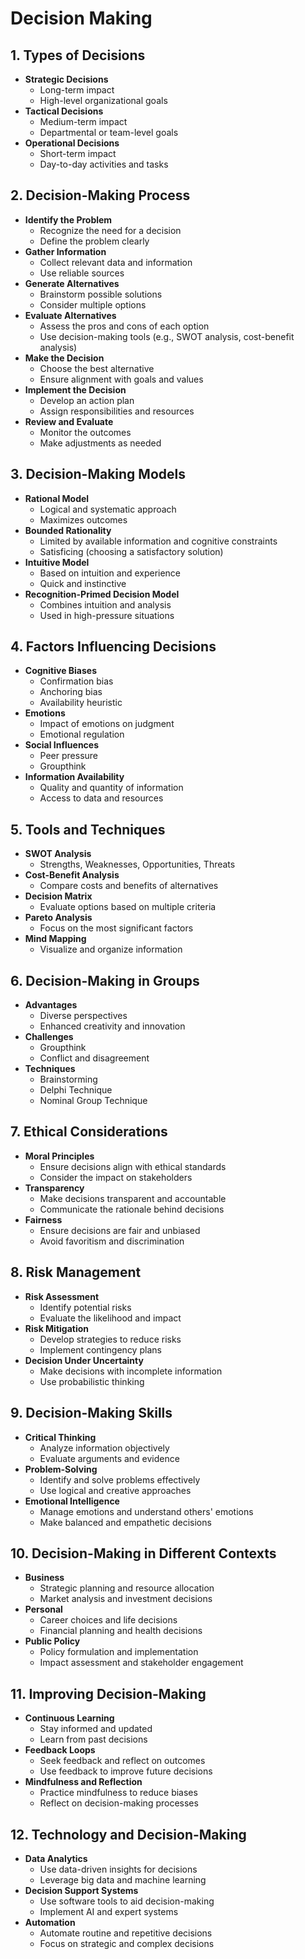 # Decision Making

## **1. Types of Decisions**
   - **Strategic Decisions**
     - Long-term impact
     - High-level organizational goals
   - **Tactical Decisions**
     - Medium-term impact
     - Departmental or team-level goals
   - **Operational Decisions**
     - Short-term impact
     - Day-to-day activities and tasks

## **2. Decision-Making Process**
   - **Identify the Problem**
     - Recognize the need for a decision
     - Define the problem clearly
   - **Gather Information**
     - Collect relevant data and information
     - Use reliable sources
   - **Generate Alternatives**
     - Brainstorm possible solutions
     - Consider multiple options
   - **Evaluate Alternatives**
     - Assess the pros and cons of each option
     - Use decision-making tools (e.g., SWOT analysis, cost-benefit analysis)
   - **Make the Decision**
     - Choose the best alternative
     - Ensure alignment with goals and values
   - **Implement the Decision**
     - Develop an action plan
     - Assign responsibilities and resources
   - **Review and Evaluate**
     - Monitor the outcomes
     - Make adjustments as needed

## **3. Decision-Making Models**
   - **Rational Model**
     - Logical and systematic approach
     - Maximizes outcomes
   - **Bounded Rationality**
     - Limited by available information and cognitive constraints
     - Satisficing (choosing a satisfactory solution)
   - **Intuitive Model**
     - Based on intuition and experience
     - Quick and instinctive
   - **Recognition-Primed Decision Model**
     - Combines intuition and analysis
     - Used in high-pressure situations

## **4. Factors Influencing Decisions**
   - **Cognitive Biases**
     - Confirmation bias
     - Anchoring bias
     - Availability heuristic
   - **Emotions**
     - Impact of emotions on judgment
     - Emotional regulation
   - **Social Influences**
     - Peer pressure
     - Groupthink
   - **Information Availability**
     - Quality and quantity of information
     - Access to data and resources

## **5. Tools and Techniques**
   - **SWOT Analysis**
     - Strengths, Weaknesses, Opportunities, Threats
   - **Cost-Benefit Analysis**
     - Compare costs and benefits of alternatives
   - **Decision Matrix**
     - Evaluate options based on multiple criteria
   - **Pareto Analysis**
     - Focus on the most significant factors
   - **Mind Mapping**
     - Visualize and organize information

## **6. Decision-Making in Groups**
   - **Advantages**
     - Diverse perspectives
     - Enhanced creativity and innovation
   - **Challenges**
     - Groupthink
     - Conflict and disagreement
   - **Techniques**
     - Brainstorming
     - Delphi Technique
     - Nominal Group Technique

## **7. Ethical Considerations**
   - **Moral Principles**
     - Ensure decisions align with ethical standards
     - Consider the impact on stakeholders
   - **Transparency**
     - Make decisions transparent and accountable
     - Communicate the rationale behind decisions
   - **Fairness**
     - Ensure decisions are fair and unbiased
     - Avoid favoritism and discrimination

## **8. Risk Management**
   - **Risk Assessment**
     - Identify potential risks
     - Evaluate the likelihood and impact
   - **Risk Mitigation**
     - Develop strategies to reduce risks
     - Implement contingency plans
   - **Decision Under Uncertainty**
     - Make decisions with incomplete information
     - Use probabilistic thinking

## **9. Decision-Making Skills**
   - **Critical Thinking**
     - Analyze information objectively
     - Evaluate arguments and evidence
   - **Problem-Solving**
     - Identify and solve problems effectively
     - Use logical and creative approaches
   - **Emotional Intelligence**
     - Manage emotions and understand others' emotions
     - Make balanced and empathetic decisions

## **10. Decision-Making in Different Contexts**
   - **Business**
     - Strategic planning and resource allocation
     - Market analysis and investment decisions
   - **Personal**
     - Career choices and life decisions
     - Financial planning and health decisions
   - **Public Policy**
     - Policy formulation and implementation
     - Impact assessment and stakeholder engagement

## **11. Improving Decision-Making**
   - **Continuous Learning**
     - Stay informed and updated
     - Learn from past decisions
   - **Feedback Loops**
     - Seek feedback and reflect on outcomes
     - Use feedback to improve future decisions
   - **Mindfulness and Reflection**
     - Practice mindfulness to reduce biases
     - Reflect on decision-making processes

## **12. Technology and Decision-Making**
   - **Data Analytics**
     - Use data-driven insights for decisions
     - Leverage big data and machine learning
   - **Decision Support Systems**
     - Use software tools to aid decision-making
     - Implement AI and expert systems
   - **Automation**
     - Automate routine and repetitive decisions
     - Focus on strategic and complex decisions
